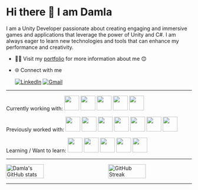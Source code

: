 # Hi there 👋 I am Damla

I am a Unity Developer passionate about creating engaging and immersive games and applications that leverage the power of Unity and C#. I am always eager to learn new technologies and tools that can enhance my performance and creativity.
* 👨‍💻 Visit my [portfolio](https://damlamtn.github.io/portfolio/) for more information about me 😊
* 🌐 Connect with me

    [![LinkedIn](https://skillicons.dev/icons?i=linkedin)](https://www.linkedin.com/in/damlametinorak/)
    [![Gmail](https://skillicons.dev/icons?i=gmail)](mailto:damla91@gmail.com)

***


Currently working with:
<a href="https://unity.com/"><img height="40" width="40" src="https://cdn.simpleicons.org/unity/white" /></a>
<a href="https://learn.microsoft.com/en-us/dotnet/csharp/"><img height="40" width="40" src="https://skillicons.dev/icons?i=cs" /></a>
<a href="https://visualstudio.microsoft.com/"><img height="40" width="40" src="https://cdn.simpleicons.org/visualstudio" /></a>
<a href="https://code.visualstudio.com/"><img height="40" width="40" src="https://cdn.simpleicons.org/visualstudiocode" /></a>
<a href="https://dotnet.microsoft.com/en-us/"><img height="40" width="40" src="https://cdn.simpleicons.org/dotnet/white" /></a>

Previously worked with:
<img height="40" width="40" src="https://cdn.simpleicons.org/c" />
<a href="https://www.jetbrains.com/rider/"><img height="40" width="40" src="https://cdn.simpleicons.org/rider/white" /></a>
<a href="https://www.arduino.cc/"><img height="40" width="40" src="https://cdn.simpleicons.org/arduino" /></a>
<a href="https://www.sourcetreeapp.com/"><img height="40" width="40" src="https://cdn.simpleicons.org/sourcetree" /></a>
<a href="https://about.gitlab.com/"><img height="40" width="40" src="https://cdn.simpleicons.org/gitlab" /></a>
<a href="https://circleci.com/"><img height="40" width="40" src="https://cdn.simpleicons.org/circleci/white" /></a>
<a href="https://www.microsoft.com/en-us/sql-server/"><img height="40" width="40" src="https://cdn.simpleicons.org/microsoftsqlserver" /></a>

Learning / Want to learn:
<img height="40" width="40" src="https://cdn.simpleicons.org/cplusplus" />
<a href="https://www.lua.org/"><img height="40" width="40" src="https://cdn.simpleicons.org/lua" /></a>
<a href="https://www.python.org/"><img height="40" width="40" src="https://cdn.simpleicons.org/python" /></a>
<a href="https://www.unrealengine.com/en-US"><img height="40" width="40" src="https://cdn.simpleicons.org/unrealengine/white" /></a>
<a href="https://www.blender.org/"><img height="40" width="40" src="https://cdn.simpleicons.org/blender" /></a>

***

<div style="display: flex; justify-content: space-between;">
    <img src="https://github-readme-stats.vercel.app/api?username=damlaMtn&show_icons=true&theme=noctis_minimus" alt="Damla's GitHub stats" width="45%">
    <img src="https://streak-stats.demolab.com/?user=damlaMtn&theme=panda" alt="GitHub Streak" width="45%">
</div>  

***

<!--
[![Unity](https://img.shields.io/badge/unity-%23000000.svg?style=for-the-badge&logo=unity&logoColor=white)](https://unity.com/)
[![C#](https://img.shields.io/badge/c%23-%23239120.svg?style=for-the-badge&logo=csharp&logoColor=white)](https://learn.microsoft.com/en-us/dotnet/csharp/)
[![Visual Studio](https://img.shields.io/badge/Visual%20Studio-5C2D91.svg?style=for-the-badge&logo=visual-studio&logoColor=white)](https://visualstudio.microsoft.com/)
[![CircleCI](https://img.shields.io/badge/circle%20ci-%23161616.svg?style=for-the-badge&logo=circleci&logoColor=white)](https://circleci.com/)
[![.Net](https://img.shields.io/badge/.NET-5C2D91?style=for-the-badge&logo=.net&logoColor=white)](https://dotnet.microsoft.com/en-us/)
[![MicrosoftSQLServer](https://img.shields.io/badge/Microsoft%20SQL%20Server-CC2927?style=for-the-badge&logo=microsoft%20sql%20server&logoColor=white)](https://www.microsoft.com/en-us/sql-server/)

[![LinkedIn](https://img.shields.io/badge/linkedin-%230077B5.svg?style=for-the-badge&logo=linkedin&logoColor=white)](https://www.linkedin.com/in/damlametinorak/)
[![Gmail](https://img.shields.io/badge/Gmail-D14836?style=for-the-badge&logo=gmail&logoColor=white)](mailto:damla91@gmail.com) 
-->



